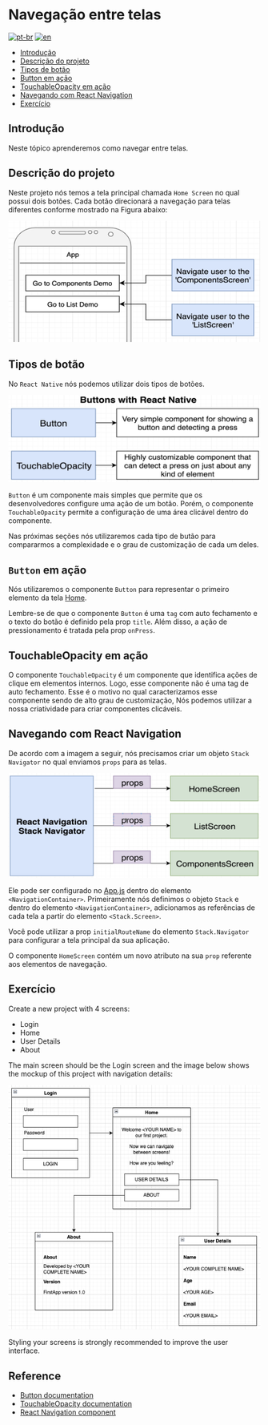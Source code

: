 # Navegação entre telas
[![pt-br](https://img.shields.io/badge/lang-pt--br-green.svg)](./README.md)
[![en](https://img.shields.io/badge/lang-en-red.svg)](./README-en.md)

- [Introdução](#introdução)
- [Descrição do projeto](#descrição-do-projeto)
- [Tipos de botão](#tipos-de-botão)
- [Button em ação](#button-em-ação)
- [TouchableOpacity em ação](#touchableopacity-em-ação)
- [Navegando com React Navigation](#navegando-com-react-navigation)
- [Exercício](#exercício)

## Introdução

Neste tópico aprenderemos como navegar entre telas.

## Descrição do projeto

Neste projeto nós temos a tela principal chamada `Home Screen` no qual possui dois botões. Cada botão direcionará a navegação para telas diferentes conforme mostrado na Figura abaixo:

<img src="../assets/2022-09-16-10-50-15.png" width="600"/>

## Tipos de botão

No `React Native` nós podemos utilizar dois tipos de botões.

<img src="../assets/2022-09-16-10-57-13.png" width="600"/>

`Button` é um componente mais simples que permite que os desenvolvedores configure uma ação de um botão. Porém, o componente `TouchableOpacity` permite a configuração de uma área clicável dentro do componente.

Nas próximas seções nós utilizaremos cada tipo de butão para compararmos a complexidade e o grau de customização de cada um deles.

## `Button` em ação

Nós utilizaremos o componente `Button` para representar o primeiro elemento da tela [Home](src/screens/HomeScreen.js).

Lembre-se de que o componente `Button` é uma `tag` com auto fechamento e o texto do botão é definido pela prop `title`. Além disso, a ação de pressionamento é tratada pela prop `onPress`.

## TouchableOpacity em ação

O componente `TouchableOpacity` é um componente que identifica ações de clique em elementos internos. Logo, esse componente não é uma tag de auto fechamento. Esse é o motivo no qual caracterizamos esse componente sendo de alto grau de customização, Nós podemos utilizar a nossa criatividade para criar componentes clicáveis. 

## Navegando com React Navigation

De acordo com a imagem a seguir, nós precisamos criar um objeto `Stack Navigator` no qual enviamos `props` para as telas.

<img src="../assets/2022-09-16-11-37-07.png" width="600"/>

Ele pode ser configurado no [App.js](App.js) dentro do elemento `<NavigationContainer>`. Primeiramente nós definimos o objeto `Stack` e dentro do elemento `<NavigationContainer>`, adicionamos as referências de cada tela a partir do elemento `<Stack.Screen>`.

Você pode utilizar a prop `initialRouteName` do elemento `Stack.Navigator` para configurar a tela principal da sua aplicação.

O componente `HomeScreen` contém um novo atributo na sua `prop` referente aos elementos de navegação.

## Exercício

Create a new project with 4 screens:

- Login 
- Home
- User Details
- About

The main screen should be the Login screen and the image below shows the mockup of this project with navigation details:

![](../assets/2022-09-16-13-51-52.png)

Styling your screens is strongly recommended to improve the user interface.

## Reference

- [Button documentation](https://reactnative.dev/docs/button)
- [TouchableOpacity documentation](https://reactnative.dev/docs/touchableopacity)
- [React Navigation component](https://reactnavigation.org/docs/getting-started)

